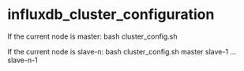 # influxdb_cluster_configuration

If the current node is master: bash cluster_config.sh

If the current node is slave-n: bash cluster_config.sh master slave-1 ... slave-n-1
